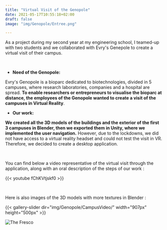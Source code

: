 ```yaml
---
title: "Virtual Visit of the Genopole"
date: 2021-05-17T10:55:18+02:00
draft: false
image: "img/Genopole/Entree.png"

---
```


As a project during my second year at my engineering school, I teamed-up with two students and we collaborated with Evry's Genepole to create a virtual visit of their campus.

&nbsp;

- **Need of the Genopole:**

Evry's Genopole is a bioparc dedicated to biotechnologies, divided in 5 campuses, where research laboratories, companies and a hospital are spread.
**To enable researchers or entrepreneurs to visualise the bioparc at distance, the employees of the Genopole wanted to create a visit of the campuses in Virtual Reality**. 

- **Our work:**

**We created all the 3D models of the buildings and the exterior of the first 3 campuses in Blender, then we exported them in Unity, where we implemented the user navigation.**
However, due to the lockdowns, we did not have access to a virtual reality headset and could not test the visit in VR. Therefore, we decided to create a desktop application.

&nbsp;


You can find below a video representative of the virtual visit through the application, along with an oral description of the steps of our work :

{{< youtube fChKVtjskf0 >}}    

&nbsp;

Here is also images of the 3D models with more textures in Blender :

{{< gallery-slider dir="img/Genopole/CampusVideo/" width="907px" height="500px" >}}


![The Fresco](https://ceici92.github.io/CeciliasPortofolio/img/Genopole/AutresCampus/1SVGVueGenerale.png)
